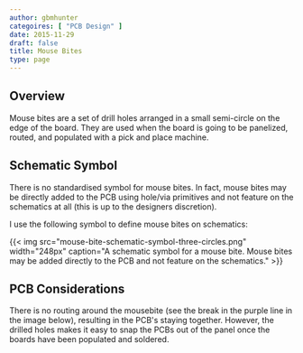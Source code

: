 ```yaml
---
author: gbmhunter
categoires: [ "PCB Design" ]
date: 2015-11-29
draft: false
title: Mouse Bites
type: page
---
```


## Overview

Mouse bites are a set of drill holes arranged in a small semi-circle on the edge of the board. They are used when the board is going to be panelized, routed, and populated with a pick and place machine.

## Schematic Symbol

There is no standardised symbol for mouse bites. In fact, mouse bites may be directly added to the PCB using hole/via primitives and not feature on the schematics at all (this is up to the designers discretion).

I use the following symbol to define mouse bites on schematics:

{{< img src="mouse-bite-schematic-symbol-three-circles.png" width="248px" caption="A schematic symbol for a mouse bite. Mouse bites may be added directly to the PCB and not feature on the schematics."  >}}

## PCB Considerations

There is no routing around the mousebite (see the break in the purple line in the image below), resulting in the PCB's staying together. However, the drilled holes makes it easy to snap the PCBs out of the panel once the boards have been populated and soldered.
